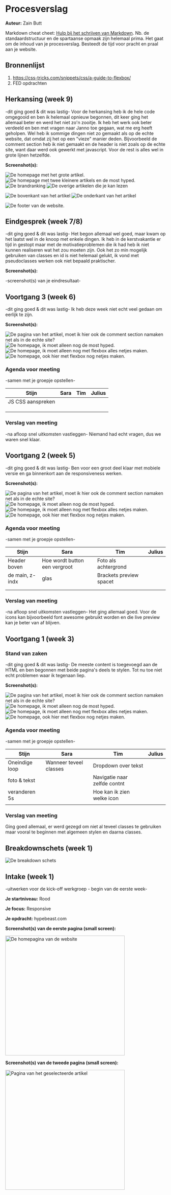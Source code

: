 # Procesverslag
**Auteur:** Zain Butt

Markdown cheat cheet: [Hulp bij het schrijven van Markdown](https://github.com/adam-p/markdown-here/wiki/Markdown-Cheatsheet). Nb. de standaardstructuur en de spartaanse opmaak zijn helemaal prima. Het gaat om de inhoud van je procesverslag. Besteedt de tijd voor pracht en praal aan je website.



## Bronnenlijst
1. https://css-tricks.com/snippets/css/a-guide-to-flexbox/
2. FED opdrachten

## Herkansing (week 9)

-dit ging goed & dit was lastig-
Voor de herkansing heb ik de hele code omgegooid en ben ik helemaal opnieuw begonnen, dit keer ging het allemaal beter en werd het niet zo'n zooitje. Ik heb het werk ook beter verdeeld en ben met vragen naar Janno toe gegaan, wat me erg heeft geholpen. Wel heb ik sommige dingen niet zo gemaakt als op de echte website, dat omdat zij het op een "vieze" manier deden. Bijvoorbeeld de comment section heb ik niet gemaakt en de header is niet zoals op de echte site, want daar werd ook gewerkt met javascript. Voor de rest is alles wel in grote lijnen hetzelfde.

**Screenshot(s):**

![De homepage met het grote artikel.](screenshots/home1.png)
![De homepage met twee kleinere artikels en de most hyped.](screenshots/home4.png)
![De brandranking](screenshots/home3.png)
![De overige artikelen die je kan lezen](screenshots/home2.png)

![De bovenkant van het artikel](screenshots/artikel1.png)
![De onderkant van het artikel](screenshots/artikel2.png)

![De footer van de website.](screenshots/footer.png)


## Eindgesprek (week 7/8)

-dit ging goed & dit was lastig-
Het begon allemaal wel goed, maar kwam op het laatst wel in de knoop met enkele dingen. Ik heb in de kerstvakantie er tijd in gestopt maar met de motivatieproblemen die ik had heb ik niet kunnen realiseren wat het zou moeten zijn. Ook het zo min mogelijk gebruiken van classes en id is niet helemaal gelukt, ik vond met pseudoclasses werken ook niet bepaald praktischer.

**Screenshot(s):**

-screenshot(s) van je eindresultaat-



## Voortgang 3 (week 6)

-dit ging goed & dit was lastig-
Ik heb deze week niet echt veel gedaan om eerlijk te zijn.

**Screenshot(s):**

![De pagina van het artikel, moet ik hier ook de comment section namaken net als in de echte site?](images/proces1foto1.png)
![De homepage, ik moet alleen nog de most hyped.](images/proces1foto1.png)
![De homepage, ik moet alleen nog met flexbox alles netjes maken.](images/proces1foto1.png)
![De homepage, ook hier met flexbox nog netjes maken.](images/proces1foto1.png)


### Agenda voor meeting

-samen met je groepje opstellen-

| Stijn                 | Sara                           | Tim                              | Julius           |
| ---                   | ---                            | ---                              | ---              |
| JS CSS aanspreken     |                                |                                  |                  |
|                       |                                |                                  |                  |
|                       |                                |                                  |                  |
|                       |                                |                                  |                  |

### Verslag van meeting

-na afloop snel uitkomsten vastleggen-
Niemand had echt vragen, dus we waren snel klaar.


## Voortgang 2 (week 5)

-dit ging goed & dit was lastig-
Ben voor een groot deel klaar met mobiele versie en ga binnenkort aan de responsiveness werken.

**Screenshot(s):**

![De pagina van het artikel, moet ik hier ook de comment section namaken net als in de echte site?](images/proces1foto1.png)
![De homepage, ik moet alleen nog de most hyped.](images/proces1foto1.png)
![De homepage, ik moet alleen nog met flexbox alles netjes maken.](images/proces1foto1.png)
![De homepage, ook hier met flexbox nog netjes maken.](images/proces1foto1.png)

### Agenda voor meeting

-samen met je groepje opstellen-

| Stijn          | Sara                           | Tim                              | Julius           |
| ---            | ---                            | ---                              | ---              |
| Header boven   | Hoe wordt button een vergroot  | Foto als achtergrond             |                  |
| de main, z-indx| glas                           | Brackets preview spacet          |                  |
|                |                                |                                  |                  |
|                |                                |                                  |                  |

### Verslag van meeting

-na afloop snel uitkomsten vastleggen-
Het ging allemaal goed. Voor de icons kan bijvoorbeeld font awesome gebruikt worden en die live preview kan je beter van af blijven.


## Voortgang 1 (week 3)

### Stand van zaken

-dit ging goed & dit was lastig-
De meeste content is toegevoegd aan de HTML en ben begonnen met beide pagina's deels te stylen. Tot nu toe niet echt problemen waar ik tegenaan liep.

**Screenshot(s):**

![De pagina van het artikel, moet ik hier ook de comment section namaken net als in de echte site?](images/proces1foto1.png)
![De homepage, ik moet alleen nog de most hyped.](images/proces1foto1.png)
![De homepage, ik moet alleen nog met flexbox alles netjes maken.](images/proces1foto1.png)
![De homepage, ook hier met flexbox nog netjes maken.](images/proces1foto1.png)

### Agenda voor meeting

-samen met je groepje opstellen-

| Stijn             | Sara                           | Tim                              | Julius           |
| ---               | ---                            | ---                              | ---              |
| Oneindige loop    | Wanneer teveel classes         | Dropdown over tekst              |                  |
| foto & tekst      |                                | Navigatie naar zelfde contnt     |                  |
| veranderen 5s     |                                | Hoe kan ik zien welke icon       |                  |
|                   |                                |                                  |                  |

### Verslag van meeting

Ging goed allemaal, er werd gezegd om niet al teveel classes te gebruiken maar vooral te beginnen met algemeen stylen en daarna classes.

## Breakdownschets (week 1)


![De breakdown schets](/images/breakdown.png)


## Intake (week 1)
-uitwerken voor de kick-off werkgroep - begin van de eerste week-

**Je startniveau:** Rood

**Je focus:** Responsive

**Je opdracht:** hypebeast.com

**Screenshot(s) van de eerste pagina (small screen):**

<img src="images/hb_homepage.PNG" width=375px; alt="De homepagina van de website">

**Screenshot(s) van de tweede pagina (small screen):**

<img src="images/hb_artikel.PNG" width=375px; alt="Pagina van het geselecteerde artikel">
